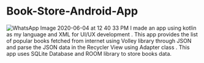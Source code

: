 # Book-Store-Android-App
![WhatsApp Image 2020-06-04 at 12 40 33 PM](https://user-images.githubusercontent.com/63583519/83726774-a8aa6800-a661-11ea-8936-40baae5167a4.jpeg)
I made an app using kotlin as my language and XML for UI/UX development .
This app provides the list of popular books fetched from internet using Volley library through JSON and parse the JSON data in the Recycler View using Adapter class . 
This app uses SQLite Database and ROOM library to store books data.
